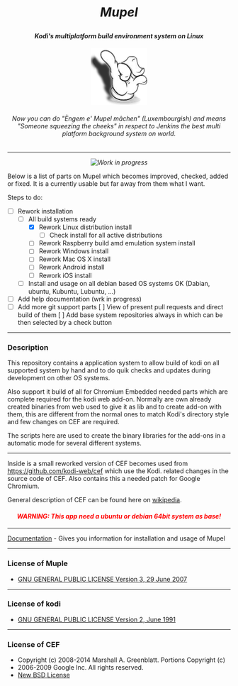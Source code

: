 # *<p align="center">Mupel </p>*
#### *<p align="center">Kodi's multiplatform build environment system on Linux</p>*
*<p align="center">![alt tag](https://raw.githubusercontent.com/EsMaSol/mupel/master/icons/icon-mupel-128x128.png)</p>*

###### *<p align="center">Now you can do "<i>Èngem e' Mupel mâchen</i>" (Luxembourgish) and means "Someone squeezing the cheeks" in respect to Jenkins the best multi platform background system on world.</p>*

-------------
*<p align="center">![Work in progress](http://img.shields.io/badge/work_in-progress-lightgray.svg)</p>*

Below is a list of parts on Mupel which becomes improved, checked, added or fixed. It is a currently usable but far away from them what I want.

Steps to do:
- [ ] Rework installation
  - [ ] All build systems ready
    - [x] Rework Linux distribution install
      - [ ] Check install for all active distributions
    - [ ] Rework Raspberry build amd emulation system install
    - [ ] Rework Windows install
    - [ ] Rework Mac OS X install
    - [ ] Rework Android install
    - [ ] Rework iOS install
  - [ ] Install and usage  on all debian based OS systems OK (Dabian, ubuntu, Kubuntu, Lubuntu, ...)
- [ ] Add help documentation (wrk in progress)
- [ ] Add more git support parts
    [ ] View of present pull requests and direct build of them
    [ ] Add base system repositories always in which can be then selected by a check button

-------------
### Description
This repository contains a application system to allow build of kodi on all supported system by hand and to do quik
checks and updates during development on other OS systems.

Also support it build of all for Chromium Embedded needed parts which are complete required for the kodi web add-on. Normally are own already created binaries from web used to give it as lib and to create add-on with them, this are different from the normal ones to match Kodi's directory style and few changes on CEF are required.

The scripts here are used to create the binary libraries for the add-ons in a automatic mode for several different
systems.

-------------
Inside is a small reworked version of CEF becomes used from https://github.com/kodi-web/cef which use the Kodi.
related changes in the source code of CEF. Also contains this a needed patch for Google Chromium.

General description of CEF can be found here on [wikipedia](http://en.wikipedia.org/wiki/Chromium_Embedded_Framework).

#### *<p align="center" style="color:red">WARNING: This app need a ubuntu or debian 64bit system as base!<p>*

-------------
[Documentation](docs/readme.md) - Gives you information for installation and usage of Mupel

-------------
### License of Muple
- [GNU GENERAL PUBLIC LICENSE Version 3, 29 June 2007](LICENSE)

-------------
### License of kodi
- [GNU GENERAL PUBLIC LICENSE Version 2, June 1991](https://github.com/xbmc/xbmc/raw/master/LICENSE.GPL)

-------------
### License of CEF
- Copyright (c) 2008-2014 Marshall A. Greenblatt. Portions Copyright (c)
- 2006-2009 Google Inc. All rights reserved.
- [New BSD License](https://bitbucket.org/chromiumembedded/cef/raw/master/LICENSE.txt)
